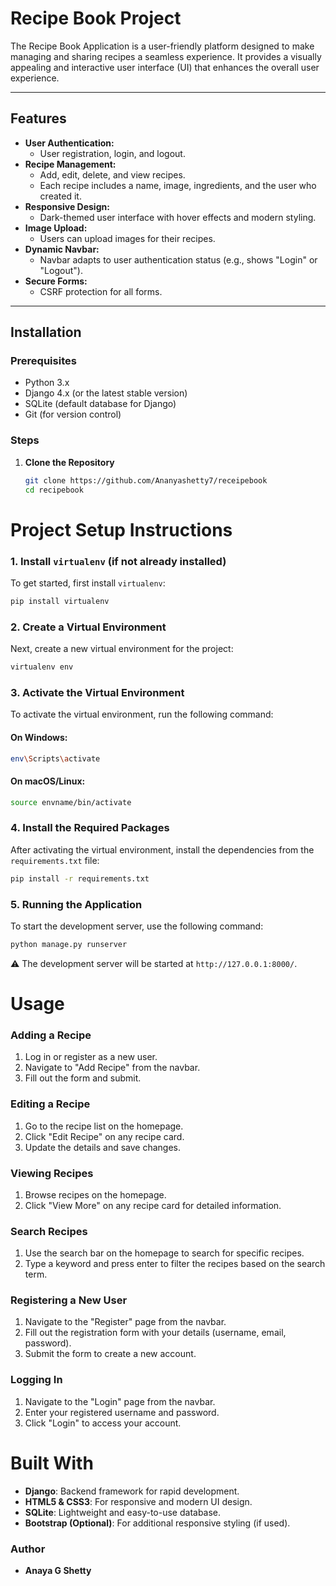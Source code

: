# Recipe Book Project

The Recipe Book Application is a user-friendly platform designed to make managing and sharing recipes a seamless experience. It provides a visually appealing and interactive user interface (UI) that enhances the overall user experience.


---

## Features
- **User Authentication:**
  - User registration, login, and logout.
- **Recipe Management:**
  - Add, edit, delete, and view recipes.
  - Each recipe includes a name, image, ingredients, and the user who created it.
- **Responsive Design:**
  - Dark-themed user interface with hover effects and modern styling.
- **Image Upload:**
  - Users can upload images for their recipes.
- **Dynamic Navbar:**
  - Navbar adapts to user authentication status (e.g., shows "Login" or "Logout").
- **Secure Forms:**
  - CSRF protection for all forms.

---

## Installation

### Prerequisites
- Python 3.x
- Django 4.x (or the latest stable version)
- SQLite (default database for Django)
- Git (for version control)

### Steps

1. **Clone the Repository**
   ```bash
   git clone https://github.com/Ananyashetty7/receipebook
   cd recipebook
# Project Setup Instructions

### 1. Install `virtualenv` (if not already installed)
To get started, first install `virtualenv`:

```bash
pip install virtualenv
```

### 2. Create a Virtual Environment
Next, create a new virtual environment for the project:

```bash
virtualenv env
```

### 3. Activate the Virtual Environment
To activate the virtual environment, run the following command:

#### On Windows:
```bash
env\Scripts\activate
```

#### On macOS/Linux:
```bash
source envname/bin/activate
```

### 4. Install the Required Packages
After activating the virtual environment, install the dependencies from the `requirements.txt` file:

```bash
pip install -r requirements.txt
```

### 5. Running the Application
To start the development server, use the following command:

```bash
python manage.py runserver
```

⚠ The development server will be started at `http://127.0.0.1:8000/`.

# Usage

### Adding a Recipe
1. Log in or register as a new user.
2. Navigate to "Add Recipe" from the navbar.
3. Fill out the form and submit.

### Editing a Recipe
1. Go to the recipe list on the homepage.
2. Click "Edit Recipe" on any recipe card.
3. Update the details and save changes.

### Viewing Recipes
1. Browse recipes on the homepage.
2. Click "View More" on any recipe card for detailed information.

### Search Recipes
1. Use the search bar on the homepage to search for specific recipes.
2. Type a keyword and press enter to filter the recipes based on the search term.

### Registering a New User
1. Navigate to the "Register" page from the navbar.
2. Fill out the registration form with your details (username, email, password).
3. Submit the form to create a new account.

### Logging In
1. Navigate to the "Login" page from the navbar.
2. Enter your registered username and password.
3. Click "Login" to access your account.


# Built With

- **Django**: Backend framework for rapid development.
- **HTML5 & CSS3**: For responsive and modern UI design.
- **SQLite**: Lightweight and easy-to-use database.
- **Bootstrap (Optional)**: For additional responsive styling (if used).

### Author
- **Anaya G Shetty**


